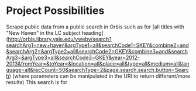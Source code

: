 Project Possibilities
=============

Scrape public data from a public search in Orbis such as for [all titles with "New Haven" in the LC subject heading] (http://orbis.library.yale.edu/vwebv/search?searchArg1=new+haven&argType1=all&searchCode1=SKEY&combine2=and&searchArg2=&argType2=all&searchCode2=GKEY&combine3=and&searchArg3=&argType3=all&searchCode3=GKEY&year=2012-2013&fromYear=&toYear=&location=all&place=all&type=all&medium=all&language=all&recCount=50&searchType=2&page.search.search.button=Search)
(where parameters can be manipulated in the URI to return different/more results)
This search is for 